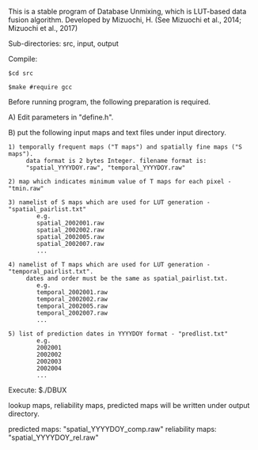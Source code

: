 This is a stable program of Database Unmixing, which is LUT-based data fusion algorithm.
Developed by Mizuochi, H. (See Mizuochi et al., 2014; Mizuochi et al., 2017)

Sub-directories: src, input, output

Compile:

	$cd src

	$make #require gcc

Before running program, the following preparation is required.

A) Edit parameters in "define.h".

B) put the following input maps and text files under input directory.

	1) temporally frequent maps ("T maps") and spatially fine maps ("S maps").
		 data format is 2 bytes Integer. filename format is:
		 "spatial_YYYYDOY.raw", "temporal_YYYYDOY.raw"

	2) map which indicates minimum value of T maps for each pixel - "tmin.raw"

	3) namelist of S maps which are used for LUT generation - "spatial_pairlist.txt"
			e.g.
			spatial_2002001.raw
			spatial_2002002.raw
			spatial_2002005.raw
			spatial_2002007.raw
			...

	4) namelist of T maps which are used for LUT generation - "temporal_pairlist.txt".
		 dates and order must be the same as spatial_pairlist.txt.
			e.g.
			temporal_2002001.raw
			temporal_2002002.raw
			temporal_2002005.raw
			temporal_2002007.raw
			...

	5) list of prediction dates in YYYYDOY format - "predlist.txt"
			e.g.
			2002001
			2002002
			2002003
			2002004
			...

Execute:
        $./DBUX

lookup maps, reliability maps, predicted maps will be written under output directory.

predicted maps: "spatial_YYYYDOY_comp.raw"
reliability maps: "spatial_YYYYDOY_rel.raw"
